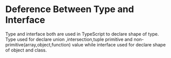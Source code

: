 # Deference Between Type and Interface

Type and interface both are used in TypeScript to declare shape of type. Type used for declare union ,intersection,tuple primitive and non-primitive(array,object,function) value while interface used for declare shape of object and class.


